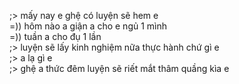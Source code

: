 ;> mấy nay e ghệ có luyện sẽ hem e<br>
=)) hôm nào a giận a cho e ngủ 1 mình<br>
=)) tuần a cho đụ 1 lần<br>
;> luyện sẽ lấy kinh nghiệm nữa thực hành chứ gì e<br>
;> a lạ gì e<br>
;>  ghệ a thức đêm luyện sẽ riết mắt thâm quầng kìa e

